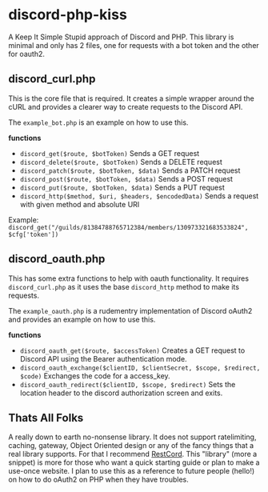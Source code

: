 # discord-php-kiss
A Keep It Simple Stupid approach of Discord and PHP.
This library is minimal and only has 2 files, one for requests with a bot token and the other for oauth2.

## discord_curl.php
This is the core file that is required. It creates a simple wrapper around the cURL and provides a clearer way to create requests to the Discord API. 

The `example_bot.php` is an example on how to use this.

**functions**
* `discord_get($route, $botToken)` Sends a GET request
* `discord_delete($route, $botToken)` Sends a DELETE request
* `discord_patch($route, $botToken, $data)` Sends a PATCH request
* `discord_post($route, $botToken, $data)` Sends a POST request
* `discord_put($route, $botToken, $data)` Sends a PUT request
* `discord_http($method, $uri, $headers, $encodedData)` Sends a request with given method and absolute URI

Example: `discord_get("/guilds/81384788765712384/members/130973321683533824", $cfg['token'])`

## discord_oauth.php
This has some extra functions to help with oauth functionality. It requires `discord_curl.php` as it uses the base `discord_http` method to make its requests.

The `example_oauth.php` is a rudementry implementation of Discord oAuth2 and provides an example on how to use this.

**functions**
* `discord_oauth_get($route, $accessToken)` Creates a GET request to Discord API using the Bearer authentication mode.
* `discord_oauth_exchange($clientID, $clientSecret, $scope, $redirect,  $code)` Exchanges the code for a access_key.
* `discord_oauth_redirect($clientID, $scope, $redirect)` Sets the location header to the discord authorization screen and exits.

## Thats All Folks
A really down to earth no-nonsense library. It does not support ratelimiting, caching, gateway, Object Oriented design or any of the fancy things that a real library supports. For that I recommend [RestCord](https://github.com/restcord/restcord).
This "library" (more a snippet) is more for those who want a quick starting guide or plan to make a use-once website. I plan to use this as a reference to future people (hello!) on how to do oAuth2 on PHP when they have troubles.
